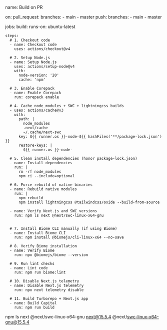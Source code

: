 name: Build on PR

on:
  pull_request:
    branches:
      - main
      - master
  push:
    branches:
      - main
      - master

jobs:
  build:
    runs-on: ubuntu-latest

    steps:
      # 1. Checkout code
      - name: Checkout code
        uses: actions/checkout@v4

      # 2. Setup Node.js
      - name: Setup Node.js
        uses: actions/setup-node@v4
        with:
          node-version: '20'
          cache: 'npm'

      # 3. Enable Corepack
      - name: Enable Corepack
        run: corepack enable

      # 4. Cache node_modules + SWC + lightningcss builds
      - uses: actions/cache@v3
        with:
          path: |
            node_modules
            .next/cache
            ~/.cache/next-swc
          key: ${{ runner.os }}-node-${{ hashFiles('**/package-lock.json') }}
          restore-keys: |
            ${{ runner.os }}-node-

      # 5. Clean install dependencies (honor package-lock.json)
      - name: Install dependencies
        run: |
          rm -rf node_modules
          npm ci --include=optional

      # 6. Force rebuild of native binaries
      - name: Rebuild native modules
        run: |
          npm rebuild
          npm install lightningcss @tailwindcss/oxide --build-from-source
    
      - name: Verify Next.js and SWC versions
        run: npm ls next @next/swc-linux-x64-gnu


      # 7. Install Biome CLI manually (if using Biome)
      - name: Install Biome CLI
        run: npm install @biomejs/cli-linux-x64 --no-save

      # 8. Verify Biome installation
      - name: Verify Biome
        run: npx @biomejs/biome --version

      # 9. Run lint checks
      - name: Lint code
        run: npm run biome:lint

      # 10. Disable Next.js telemetry
      - name: Disable Next.js telemetry
        run: npx next telemetry disable

      # 11. Build Turborepo + Next.js app
      - name: Build Capital
        run: npm run build

npm ls next @next/swc-linux-x64-gnu
next@15.5.4
@next/swc-linux-x64-gnu@15.5.4